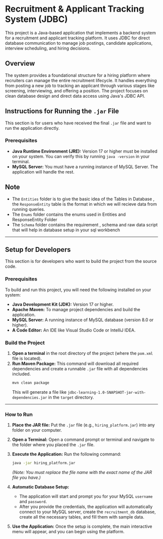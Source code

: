 # Recruitment & Applicant Tracking System (JDBC)

This project is a Java-based application that implements a backend system for a recruitment and applicant tracking
platform. It uses JDBC for direct database communication to manage job postings, candidate applications, interview
scheduling, and hiring decisions.

## Overview

The system provides a foundational structure for a hiring platform where recruiters can manage the entire recruitment
lifecycle. It handles everything from posting a new job to tracking an applicant through various stages like screening,
interviewing, and offering a position. The project focuses on clean database design and direct data access using Java's
JDBC API.

## Instructions for Running the `.jar` File

This section is for users who have received the final `.jar` file and want to run the application directly.

### Prerequisites

- **Java Runtime Environment (JRE):** Version 17 or higher must be installed on your system. You can verify this by running `java -version` in your terminal.
- **MySQL Server:** You must have a running instance of MySQL Server. The application will handle the rest.


## Note

- The `Entities` folder is to give the basic idea of the Tables in Database , the `ResponseEntity` table is the format in
  which we will recieve data from running queries.
- The `Enums` folder contains the enums used in Entities and ResponseEntity Folder
- The `Schema` folder contains the requirement , schema and raw data script that will help in database setup in your sql
  workbench

---

## Setup for Developers

This section is for developers who want to build the project from the source code.

### Prerequisites

To build and run this project, you will need the following installed on your system:

- **Java Development Kit (JDK):** Version 17 or higher.
- **Apache Maven:** To manage project dependencies and build the application.
- **MySQL Server:** A running instance of MySQL database (version 8.0 or higher).
- **A Code Editor:** An IDE like Visual Studio Code or IntelliJ IDEA.

### Build the Project

1.  **Open a terminal** in the root directory of the project (where the `pom.xml` file is located).
2.  **Run Maven Package:** This command will download all required dependencies and create a runnable `.jar` file with all dependencies included.
    ```bash
    mvn clean package
    ```
    This will generate a file like `jdbc-learning-1.0-SNAPSHOT-jar-with-dependencies.jar` in the `target` directory.

---
### How to Run

1.  **Place the JAR file:** Put the `.jar` file (e.g., `hiring_platform.jar`) into any folder on your computer.

2.  **Open a Terminal:** Open a command prompt or terminal and navigate to the folder where you placed the `.jar` file.

3.  **Execute the Application:** Run the following command:
    ```bash
    java -jar hiring_platform.jar
    ```
    *(Note: You must replace the file name with the exact name of the JAR file you have.)*

4.  **Automatic Database Setup:**
    - The application will start and prompt you for your MySQL `username` and `password`.
    - After you provide the credentials, the application will automatically connect to your MySQL server, create the `recruitment_db` database, create all the necessary tables, and fill them with sample data.

5.  **Use the Application:** Once the setup is complete, the main interactive menu will appear, and you can begin using the platform.

